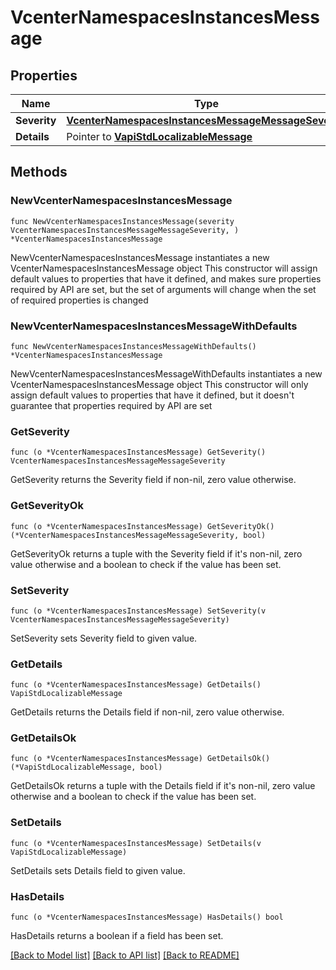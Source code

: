 # VcenterNamespacesInstancesMessage

## Properties

Name | Type | Description | Notes
------------ | ------------- | ------------- | -------------
**Severity** | [**VcenterNamespacesInstancesMessageMessageSeverity**](VcenterNamespacesInstancesMessageMessageSeverity.md) |  | 
**Details** | Pointer to [**VapiStdLocalizableMessage**](VapiStdLocalizableMessage.md) |  | [optional] 

## Methods

### NewVcenterNamespacesInstancesMessage

`func NewVcenterNamespacesInstancesMessage(severity VcenterNamespacesInstancesMessageMessageSeverity, ) *VcenterNamespacesInstancesMessage`

NewVcenterNamespacesInstancesMessage instantiates a new VcenterNamespacesInstancesMessage object
This constructor will assign default values to properties that have it defined,
and makes sure properties required by API are set, but the set of arguments
will change when the set of required properties is changed

### NewVcenterNamespacesInstancesMessageWithDefaults

`func NewVcenterNamespacesInstancesMessageWithDefaults() *VcenterNamespacesInstancesMessage`

NewVcenterNamespacesInstancesMessageWithDefaults instantiates a new VcenterNamespacesInstancesMessage object
This constructor will only assign default values to properties that have it defined,
but it doesn't guarantee that properties required by API are set

### GetSeverity

`func (o *VcenterNamespacesInstancesMessage) GetSeverity() VcenterNamespacesInstancesMessageMessageSeverity`

GetSeverity returns the Severity field if non-nil, zero value otherwise.

### GetSeverityOk

`func (o *VcenterNamespacesInstancesMessage) GetSeverityOk() (*VcenterNamespacesInstancesMessageMessageSeverity, bool)`

GetSeverityOk returns a tuple with the Severity field if it's non-nil, zero value otherwise
and a boolean to check if the value has been set.

### SetSeverity

`func (o *VcenterNamespacesInstancesMessage) SetSeverity(v VcenterNamespacesInstancesMessageMessageSeverity)`

SetSeverity sets Severity field to given value.


### GetDetails

`func (o *VcenterNamespacesInstancesMessage) GetDetails() VapiStdLocalizableMessage`

GetDetails returns the Details field if non-nil, zero value otherwise.

### GetDetailsOk

`func (o *VcenterNamespacesInstancesMessage) GetDetailsOk() (*VapiStdLocalizableMessage, bool)`

GetDetailsOk returns a tuple with the Details field if it's non-nil, zero value otherwise
and a boolean to check if the value has been set.

### SetDetails

`func (o *VcenterNamespacesInstancesMessage) SetDetails(v VapiStdLocalizableMessage)`

SetDetails sets Details field to given value.

### HasDetails

`func (o *VcenterNamespacesInstancesMessage) HasDetails() bool`

HasDetails returns a boolean if a field has been set.


[[Back to Model list]](../README.md#documentation-for-models) [[Back to API list]](../README.md#documentation-for-api-endpoints) [[Back to README]](../README.md)


